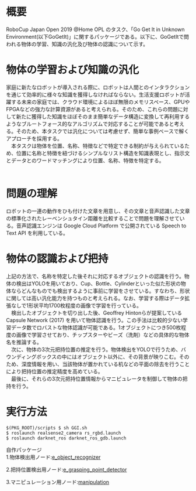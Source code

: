 # 概要  
RoboCup Japan Open 2019 @Home OPL のタスク、「Go Get It in Unknown Environment(以下GoGetIt)」に関するパッケージである。以下に、GoGetItで問われる物体の学習、知識の汎化及び物体の認識について示す。  

# 物体の学習および知識の汎化  
 家庭に新たなロボットが導入される際に、ロボットは人間とのインタラクションを通じて効率的に様々な知識を獲得しなければならない。生活支援ロボットが活躍する未来の家庭では、クラウド環境によるほぼ無限のメモリスペース、GPUやFPGAなどの強力な計算資源があると考えられる。そのため、これらの問題に対して新たに獲得した知識をほぼそのまま簡単なデータ構造に変換して再利用するようなブルートフォース的なアルゴリズムで対応することが可能であると考える。そのため、本タスクでは汎化については考慮せず、簡単な事例ベースで解くアプローチを採用する。  
　本タスクは物体を位置、名称、特徴などで特定できる制約が与えられているため、位置に名称と特徴を紐づけるシンプルなリスト構造を知識表現とし、指示文とデータとのワードマッチングにより位置、名称、特徴を特定する。  
　 
# 問題の理解  
 ロボットの一連の動作をひも付けた文章を用意し、その文章と音声認識した文章の標準化されたレーベンシュタイン距離を比較することで問題を理解させている。音声認識エンジンは Google Cloud Platform で公開されている Speech to Text API を利用している。  

# 物体の認識および把持  
 上記の方法で、名称を特定した後それに対応するオブジェクトの認識を行う。物体の検出はYOLOを用いており、Cup、Bottle、Cylinderといった似た形状の物体ならどんなものでも検出するように事前に学習をさせている。すなわち、形状に関しては高い汎化能力を持つものと考えられる。なお、学習する際はデータ拡張なしで1形状平均1700枚程度の画像で学習を行っている。  
　検出したオブジェクトを切り出した後、Geoffrey Hintonらが提案しているCapsule Network (2017) を用いて物体認識を行う。この手法は比較的少ない学習データ数でロバストな物体認識が可能である。1オブジェクトにつき500枚程度の画像で学習させており、チップスターやビーズ（洗剤）などの具体的な物体名を推論する。  
　次に、物体の3次元把持位置の推定を行う。物体検出をYOLOで行うため、バウンディングボックスの中にはオブジェクト以外に、その背景が映りこむ。そのため、深度情報を用い、当該物体が置かれている机などの平面の除去を行うことにより把持位置の推定精度を高めている。  
　最後に、それらの3次元把持位置情報からマニピュレータを制御して物体の把持を行う。  

# 実行方法  
    $(PKG_ROOT)/scripts $ sh GGI.sh  
    $ roslaunch realsense2_camera rs_rgbd.launch  
    $ roslaunch darknet_ros darknet_ros_gdb.launch  

自作パッケージ  
1.物体検出用ノード:[e_object_recognizer](https://github.com/HappyKoyo/e_object_recognizer.git)  
    
2.把持位置検出用ノード:[e_grasping_point_detector](https://github.com/HappyKoyo/e_grasping_position_detector.git)  
   
3.マニピュレーション用ノード:[manipulation](https://github.com/HappyTatsuhito/manipulation.git)  
